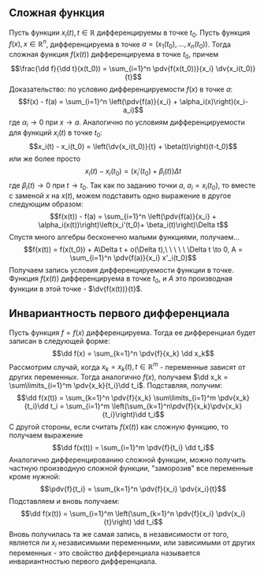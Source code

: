 ## Сложная функция
Пусть функции $x_i(t), t \in \mathbb R$ дифференцируемы в точке $t_0$. Пусть функция $f(x), x \in \mathbb R^n$, дифференцируема в точке $a = (x_1(t_0), \ldots, x_n(t_0))$. Тогда сложная функция $f(x(t))$ дифференцируема в точке $t_0$, причем
$$\frac{\dd f}{\dd t}(x(t_0)) = \sum_{i=1}^n \pdv{f(x(t_0))}{x_i} \dv{x_i(t_0)}{t}$$
Доказательство: по условию дифференцируемости $f(x)$ в точке $a$:
$$f(x) - f(a) = \sum_{i=1}^n \left(\pdv{f(a)}{x_i} + \alpha_i(x)\right)(x_i-a_i)$$
где $\alpha_i \to 0$ при $x \to a$. Аналогично по условиям дифференцируемости для функций $x_i(t)$ в точке $t_0$:
$$x_i(t) - x_i(t_0) = \left(\dv{x_i(t_0)}{t} + \beta(t)\right)(t-t_0)$$
или же более просто
$$x_i(t) - x_i(t_0) = \left(x_i'(t_0)+ \beta_i(t)\right)\Delta t$$
где $\beta_i(t) \to 0$ при $t \to t_0$. Так как по заданию точки $a$, $a_i = x_i(t_0$), то вместе с заменой $x$ на $x(t)$, можем подставить одно выражение в другое следующим образом:
$$f(x(t)) - f(a) = \sum_{i=1}^n \left(\pdv{f(a)}{x_i} + \alpha_i(x(t))\right)\left(x_i'(t_0)+ \beta_i(t)\right)\Delta t$$
Спустя много алгебры бесконечно малыми функциями, получаем...
$$f(x(t)) = f(x(t_0)) + A\Delta t + o(\Delta t),\ \ \ \ \  \Delta t \to 0, A = \sum_{i=1}^n \pdv{f(a)}{x_i} x'_i(t_0)$$
Получаем запись условия дифференцируемости функции в точке. Функция $f(x(t))$ дифференцируема в точке $t_0$, и $A$ это производная функции в этой точке - $\dv{f(x(t))}{t}$.

## Инвариантность первого дифференциала
Пусть функция $f = f(x)$ дифференцируема. Тогда ее дифференциал будет записан в следующей форме:
$$\dd f(x) = \sum_{k=1}^n \pdv{f}{x_k} \dd x_k$$
Рассмотрим случай, когда $x_k = x_k(t), t \in \mathbb R^m$ - переменные зависят от других переменных. Тогда аналогично $f(x)$, получаем $\dd x_k = \sum\limits_{i=1}^m \pdv{x_k}{t_i}\dd t_i$. Подставляя, получим:
$$\dd f(x(t)) = \sum_{k=1}^n \pdv{f}{x_k} \sum\limits_{i=1}^m \pdv{x_k}{t_i}\dd t_i = \sum_{i=1}^m \left(\sum_{k=1}^n\pdv{f}{x_k}\pdv{x_k}{t_i}\right)\dd t_i$$
С другой стороны, если считать $f(x(t))$ как сложную функцию, то получаем выражение
$$\dd f(x(t)) = \sum_{i=1}^m \pdv{f}{t_i} \dd t_i$$
Аналогично дифференцированию сложной функции, можно получить частную производную сложной функции, "заморозив" все переменные кроме нужной:
$$\pdv{f}{t_i} = \sum_{k=1}^n \pdv{f}{x_i} \pdv{x_i}{t}$$
Подставляем и вновь получаем:
$$\dd f(x(t)) = \sum_{i=1}^m \left(\sum_{k=1}^n \pdv{f}{x_i} \pdv{x_i}{t}\right) \dd t_i$$
Вновь получилась та же самая запись, в независимости от того, является ли $x_i$ независимыми переменными, или зависимыми от других переменных - это свойство дифференциала называется инвариантностью первого дифференциала.

